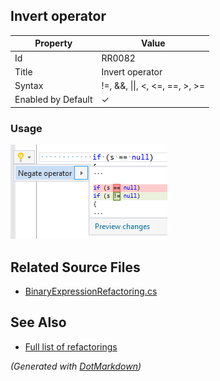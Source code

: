## Invert operator

| Property           | Value                             |
| ------------------ | --------------------------------- |
| Id                 | RR0082                            |
| Title              | Invert operator                   |
| Syntax             | \!=, &&, \|\|, \<, \<=, ==, >, >= |
| Enabled by Default | &#x2713;                          |

### Usage

![Invert operator](../../images/refactorings/InvertOperator.png)

## Related Source Files

* [BinaryExpressionRefactoring.cs](../../src/Refactorings/CSharp/Refactorings/BinaryExpressionRefactoring.cs)

## See Also

* [Full list of refactorings](Refactorings.md)

*\(Generated with [DotMarkdown](http://github.com/JosefPihrt/DotMarkdown)\)*